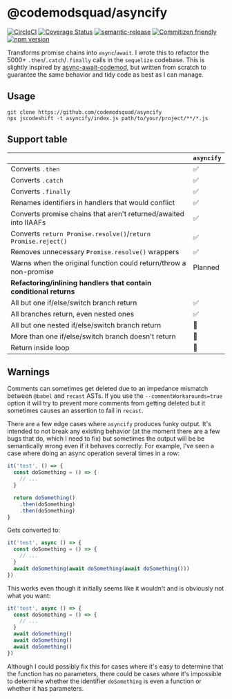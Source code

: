 # @codemodsquad/asyncify

[![CircleCI](https://circleci.com/gh/codemodsquad/asyncify.svg?style=svg)](https://circleci.com/gh/codemodsquad/asyncify)
[![Coverage Status](https://codecov.io/gh/codemodsquad/asyncify/branch/master/graph/badge.svg)](https://codecov.io/gh/codemodsquad/asyncify)
[![semantic-release](https://img.shields.io/badge/%20%20%F0%9F%93%A6%F0%9F%9A%80-semantic--release-e10079.svg)](https://github.com/semantic-release/semantic-release)
[![Commitizen friendly](https://img.shields.io/badge/commitizen-friendly-brightgreen.svg)](http://commitizen.github.io/cz-cli/)
[![npm version](https://badge.fury.io/js/%40codemodsquad%2Fasyncify.svg)](https://badge.fury.io/js/%40codemodsquad%2Fasyncify)

Transforms promise chains into `async`/`await`. I wrote this to refactor the 5000+ `.then`/`.catch`/`.finally` calls in the
`sequelize` codebase. This is slightly inspired by [async-await-codemod](https://github.com/sgilroy/async-await-codemod),
but written from scratch to guarantee the same behavior and tidy code as best as I can manage.

## Usage

```
git clone https://github.com/codemodsquad/asyncify
npx jscodeshift -t asyncify/index.js path/to/your/project/**/*.js
```

## Support table

|                                                                    | `asyncify` |
| ------------------------------------------------------------------ | ---------- |
| Converts `.then`                                                   | ✅         |
| Converts `.catch`                                                  | ✅         |
| Converts `.finally`                                                | ✅         |
| Renames identifiers in handlers that would conflict                | ✅         |
| Converts promise chains that aren't returned/awaited into IIAAFs   | ✅         |
| Converts `return Promise.resolve()`/`return Promise.reject()`      | ✅         |
| Removes unnecessary `Promise.resolve()` wrappers                   | ✅         |
| Warns when the original function could return/throw a non-promise  | Planned    |
| **Refactoring/inlining handlers that contain conditional returns** |            |
| All but one if/else/switch branch return                           | ✅         |
| All branches return, even nested ones                              | ✅         |
| All but one nested if/else/switch branch return                    | 🚫         |
| More than one if/else/switch branch doesn't return                 | 🚫         |
| Return inside loop                                                 | 🚫         |

## Warnings

Comments can sometimes get deleted due to an impedance mismatch between `@babel` and `recast`
ASTs. If you use the `--commentWorkarounds=true` option it will try to prevent more comments
from getting deleted but it sometimes causes an assertion to fail in `recast`.

There are a few edge cases where `asyncify` produces funky output. It's intended to not break
any existing behavior (at the moment there are a few bugs that do, which I need to fix)
but sometimes the output will be be semantically wrong even if it behaves
correctly. For example, I've seen a case where doing an async operation several times in a row:

```js
it('test', () => {
  const doSomething = () => {
    // ...
  }

  return doSomething()
    .then(doSomething)
    .then(doSomething)
}
```

Gets converted to:

```js
it('test', async () => {
  const doSomething = () => {
    // ...
  }
  await doSomething(await doSomething(await doSomething()))
})
```

This works even though it initially seems like it wouldn't and is obviously not what you want:

```js
it('test', async () => {
  const doSomething = () => {
    // ...
  }
  await doSomething()
  await doSomething()
  await doSomething()
})
```

Although I could possibly fix this for cases where it's easy to determine that the function has
no parameters, there could be cases where it's impossible to determine whether the identifier
`doSomething` is even a function or whether it has parameters.
